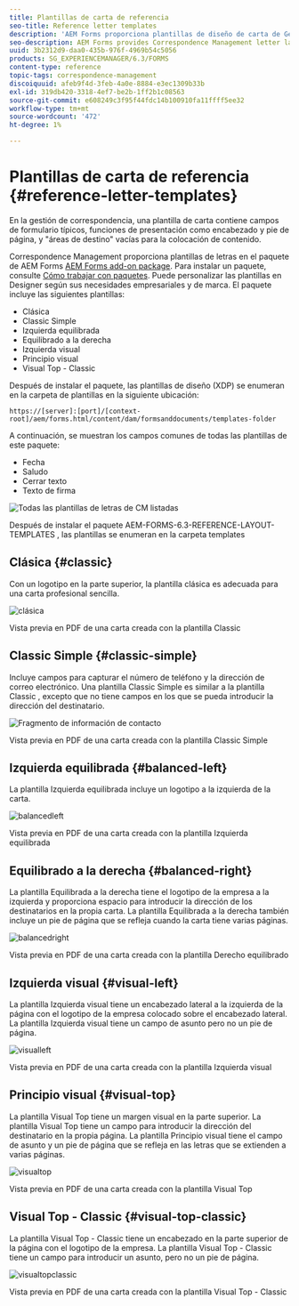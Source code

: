 ```yaml
---
title: Plantillas de carta de referencia
seo-title: Reference letter templates
description: 'AEM Forms proporciona plantillas de diseño de carta de Gestión de correspondencia que puede utilizar para crear cartas rápidamente. '
seo-description: AEM Forms provides Correspondence Management letter layout templates that you can use to create letters quickly.
uuid: 3b2312d9-daa0-435b-976f-4969b54c5056
products: SG_EXPERIENCEMANAGER/6.3/FORMS
content-type: reference
topic-tags: correspondence-management
discoiquuid: afeb9f4d-3feb-4a0e-8884-e3ec1309b33b
exl-id: 319db420-3318-4ef7-be2b-1ff2b1c08563
source-git-commit: e608249c3f95f44fdc14b100910fa11ffff5ee32
workflow-type: tm+mt
source-wordcount: '472'
ht-degree: 1%

---
```


# Plantillas de carta de referencia {#reference-letter-templates}

En la gestión de correspondencia, una plantilla de carta contiene campos de formulario típicos, funciones de presentación como encabezado y pie de página, y &quot;áreas de destino&quot; vacías para la colocación de contenido.

Correspondence Management proporciona plantillas de letras en el paquete de AEM Forms [AEM Forms add-on package](https://experienceleague.adobe.com/docs/experience-manager-release-information/aem-release-updates/forms-updates/aem-forms-releases.html). Para instalar un paquete, consulte [Cómo trabajar con paquetes](/help/sites-administering/package-manager.md). Puede personalizar las plantillas en Designer según sus necesidades empresariales y de marca. El paquete incluye las siguientes plantillas:

* Clásica
* Classic Simple
* Izquierda equilibrada
* Equilibrado a la derecha
* Izquierda visual
* Principio visual
* Visual Top - Classic

Después de instalar el paquete, las plantillas de diseño (XDP) se enumeran en la carpeta de plantillas en la siguiente ubicación:

`https://[server]:[port]/[context-root]/aem/forms.html/content/dam/formsanddocuments/templates-folder`

A continuación, se muestran los campos comunes de todas las plantillas de este paquete:

* Fecha
* Saludo
* Cerrar texto
* Texto de firma

![Todas las plantillas de letras de CM listadas](assets/templatescorrespondence.png)

Después de instalar el paquete AEM-FORMS-6.3-REFERENCE-LAYOUT-TEMPLATES , las plantillas se enumeran en la carpeta templates

## Clásica {#classic}

Con un logotipo en la parte superior, la plantilla clásica es adecuada para una carta profesional sencilla.

![clásica](assets/classic.png)

Vista previa en PDF de una carta creada con la plantilla Classic

## Classic Simple {#classic-simple}

Incluye campos para capturar el número de teléfono y la dirección de correo electrónico. Una plantilla Classic Simple es similar a la plantilla Classic , excepto que no tiene campos en los que se pueda introducir la dirección del destinatario.

![Fragmento de información de contacto](assets/classicsimple.png)

Vista previa en PDF de una carta creada con la plantilla Classic Simple

## Izquierda equilibrada {#balanced-left}

La plantilla Izquierda equilibrada incluye un logotipo a la izquierda de la carta.

![balancedleft](assets/balancedleft.png)

Vista previa en PDF de una carta creada con la plantilla Izquierda equilibrada

## Equilibrado a la derecha {#balanced-right}

La plantilla Equilibrada a la derecha tiene el logotipo de la empresa a la izquierda y proporciona espacio para introducir la dirección de los destinatarios en la propia carta. La plantilla Equilibrada a la derecha también incluye un pie de página que se refleja cuando la carta tiene varias páginas.

![balancedright](assets/balancedright.png)

Vista previa en PDF de una carta creada con la plantilla Derecho equilibrado

## Izquierda visual {#visual-left}

La plantilla Izquierda visual tiene un encabezado lateral a la izquierda de la página con el logotipo de la empresa colocado sobre el encabezado lateral. La plantilla Izquierda visual tiene un campo de asunto pero no un pie de página.

![visualleft](assets/visualleft.png)

Vista previa en PDF de una carta creada con la plantilla Izquierda visual

## Principio visual {#visual-top}

La plantilla Visual Top tiene un margen visual en la parte superior. La plantilla Visual Top tiene un campo para introducir la dirección del destinatario en la propia página. La plantilla Principio visual tiene el campo de asunto y un pie de página que se refleja en las letras que se extienden a varias páginas.

![visualtop](assets/visualtop.png)

Vista previa en PDF de una carta creada con la plantilla Visual Top

## Visual Top - Classic {#visual-top-classic}

La plantilla Visual Top - Classic tiene un encabezado en la parte superior de la página con el logotipo de la empresa. La plantilla Visual Top - Classic tiene un campo para introducir un asunto, pero no un pie de página.

![visualtopclassic](assets/visualtopclassic.png)

Vista previa en PDF de una carta creada con la plantilla Visual Top - Classic
